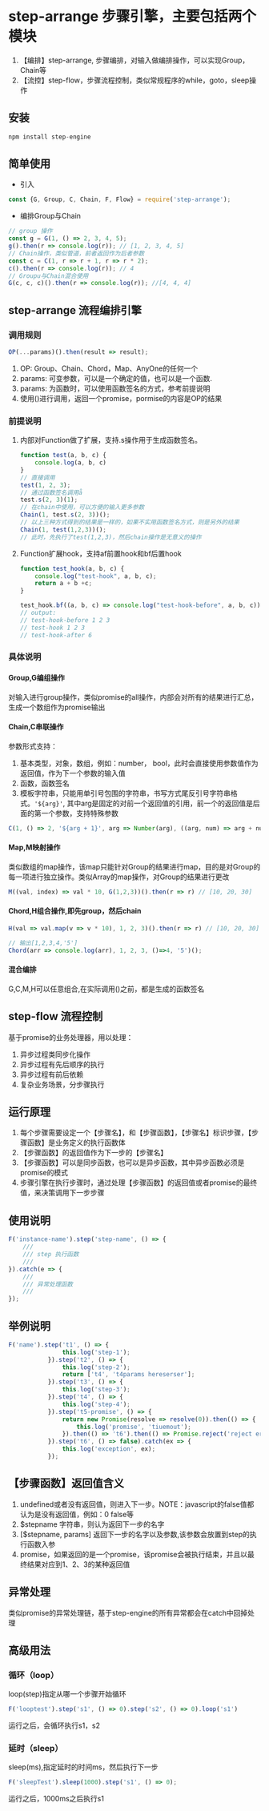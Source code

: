 # step-arrange 步骤引擎，主要包括两个模块

1. 【编排】step-arrange, 步骤编排，对输入做编排操作，可以实现Group，Chain等
2. 【流控】step-flow，步骤流程控制，类似常规程序的while，goto，sleep操作

## 安装

```javascript
npm install step-engine

```

## 简单使用

* 引入

```javascript
const {G, Group, C, Chain, F, Flow} = require('step-arrange');
```

* 编排Group与Chain

```javascript
// group 操作
const g = G(1, () => 2, 3, 4, 5);
g().then(r => console.log(r)); // [1, 2, 3, 4, 5]
// Chain操作，类似管道，前者返回作为后者参数
const c = C(1, r => r + 1, r => r * 2);
c().then(r => console.log(r)); // 4
// Groupu与Chain混合使用
G(c, c, c)().then(r => console.log(r)); //[4, 4, 4]
```

## step-arrange 流程编排引擎

### 调用规则

```javascript
OP(...params)().then(result => result);
```

1. OP: Group、Chain、Chord，Map、AnyOne的任何一个
2. params: 可变参数，可以是一个确定的值，也可以是一个函数.
3. params: 为函数时，可以使用函数签名的方式，参考前提说明
4. 使用()进行调用，返回一个promise，pormise的内容是OP的结果

### 前提说明

1. 内部对Function做了扩展，支持.s操作用于生成函数签名。

    ```javascript
    function test(a, b, c) {
        console.log(a, b, c)
    }
    // 直接调用
    test(1, 2, 3);
    // 通过函数签名调用å
    test.s(2, 3)(1);
    // 在chain中使用，可以方便的输入更多参数
    Chain(1, test.s(2, 3))();
    // 以上三种方式得到的结果是一样的，如果不实用函数签名方式，则是另外的结果
    Chain(1, test(1,2,3))();
    // 此时，先执行了test(1,2,3)，然后chain操作是无意义的操作
    ```

2. Function扩展hook，支持af前置hook和bf后置hook

    ```javascript
    function test_hook(a, b, c) {
        console.log("test-hook", a, b, c);
        return a + b +c;
    }

    test_hook.bf((a, b, c) => console.log("test-hook-before", a, b, c)).af(r => console.log("test-hook-after", r))(1, 2, 3);
    // output:
    // test-hook-before 1 2 3
    // test-hook 1 2 3
    // test-hook-after 6
    ```

### 具体说明

#### Group,G编组操作

对输入进行group操作，类似promise的all操作，内部会对所有的结果进行汇总，生成一个数组作为promise输出

#### Chain,C串联操作

参数形式支持：

1. 基本类型，对象，数组，例如：number， bool，此时会直接使用参数值作为返回值，作为下一个参数的输入值
2. 函数，函数签名
3. 模板字符串，只能用单引号包围的字符串，书写方式尾反引号字符串格式。```'${arg}'```, 其中arg是固定的对前一个返回值的引用，前一个的返回值是后面的第一个参数，支持特殊参数

```javascript
C(1, () => 2, '${arg + 1}', arg => Number(arg), ((arg, num) => arg + num).s(1), arg => arg)().then(vs); // output: 4
```

#### Map,M映射操作

类似数组的map操作，该map只能针对Group的结果进行map，目的是对Group的每一项进行独立操作。类似Array的map操作，对Group的结果进行更改

```javascript
M((val, index) => val * 10, G(1,2,3))().then(r => r) // [10, 20, 30]
```

#### Chord,H组合操作,即先group，然后chain

```javascript
H(val => val.map(v => v * 10), 1, 2, 3)().then(r => r) // [10, 20, 30]
```

```javascript
// 输出[1,2,3,4,'5']
Chord(arr => console.log(arr), 1, 2, 3, ()=>4, '5')();
```

#### 混合编排

G,C,M,H可以任意组合,在实际调用()之前，都是生成的函数签名

## step-flow 流程控制

基于promise的业务处理器，用以处理：

1. 异步过程类同步化操作
2. 异步过程有先后顺序的执行
3. 异步过程有前后依赖
4. 复杂业务场景，分步骤执行

## 运行原理

1. 每个步骤需要设定一个【步骤名】，和【步骤函数】，【步骤名】标识步骤，【步骤函数】是业务定义的执行函数体
2. 【步骤函数】的返回值作为下一步的【步骤名】
3. 【步骤函数】可以是同步函数，也可以是异步函数，其中异步函数必须是promise的模式
4. 步骤引擎在执行步骤时，通过处理【步骤函数】的返回值或者promise的最终值，来决策调用下一步步骤

## 使用说明

```javascript
F('instance-name').step('step-name', () => {
    ///
    /// step 执行函数
    ///
}).catch(e => {
    ///
    /// 异常处理函数
    ///
});
```

## 举例说明

```javascript
F('name').step('t1', () => {
               this.log('step-1');
           }).step('t2', () => {
               this.log('step-2');
               return ['t4', 't4params hereserser'];
           }).step('t3', () => {
               this.log('step-3');
           }).step('t4', () => {
               this.log('step-4');
           }).step('t5-promise', () => {
               return new Promise(resolve => resolve(0)).then(() => {
                   this.log('promise', 'tiuemout');
               }).then(() => 't6').then(() => Promise.reject('reject error'));
           }).step('t6', () => false).catch(ex => {
               this.log('exception', ex);
           });
```

## 【步骤函数】返回值含义

1. undefined或者没有返回值，则进入下一步。NOTE：javascript的false值都认为是没有返回值，例如：0 false等
2. $stepname 字符串，则认为返回下一步的名字
3. [$stepname, params] 返回下一步的名字以及参数,该参数会放置到step的执行函数入参
4. promise，如果返回的是一个promise，该promise会被执行结束，并且以最终结果对应到1、2、3的某种返回值

## 异常处理

类似promise的异常处理链，基于step-engine的所有异常都会在catch中回掉处理

## 高级用法

### 循环（loop）

loop(step)指定从哪一个步骤开始循环

```javascript
F('looptest').step('s1', () => 0).step('s2', () => 0).loop('s1')
```

运行之后，会循环执行s1，s2

### 延时（sleep）

sleep(ms),指定延时的时间ms，然后执行下一步

```javascript
F('sleepTest').sleep(1000).step('s1', () => 0);
```

运行之后，1000ms之后执行s1
